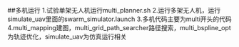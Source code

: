 ##多机运行
1.试验单架无人机运行multi_planner.sh
2.运行多架无人机，运行simulate_uav里面的swarm_simulator.launch
3.多机代码主要为multi开头的代码
4.multi_mapping建图，multi_grid_path_searcher路径搜索，multi_bspline_opt为轨迹优化，simulate_uav为仿真运行相关
